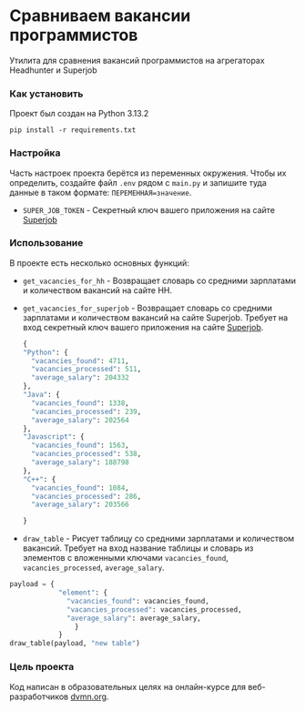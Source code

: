 # Сравниваем вакансии программистов

Утилита для сравнения вакансий программистов на агрегаторах Headhunter и Superjob

### Как установить

Проект был создан на Python 3.13.2
```
pip install -r requirements.txt
```

### Настройка

Часть настроек проекта берётся из переменных окружения. Чтобы их определить, создайте файл `.env` рядом с `main.py` и запишите туда данные в таком формате: `ПЕРЕМЕННАЯ=значение`.
* `SUPER_JOB_TOKEN` - Секретный ключ вашего приложения на сайте [Superjob](https://api.superjob.ru/)

### Использование

В проекте есть несколько основных функций:
* `get_vacancies_for_hh` - Возвращает словарь со средними зарплатами и количеством вакансий на сайте HH.
* `get_vacancies_for_superjob` - Возвращает словарь со средними зарплатами и количеством вакансий на сайте Superjob. Требует на вход секретный ключ вашего приложения на сайте [Superjob](https://api.superjob.ru/).

  ```python
  {
  "Python": {
    "vacancies_found": 4711,
    "vacancies_processed": 511,
    "average_salary": 204332
  },
  "Java": {
    "vacancies_found": 1338,
    "vacancies_processed": 239,
    "average_salary": 202564
  },
  "Javascript": {
    "vacancies_found": 1563,
    "vacancies_processed": 538,
    "average_salary": 188798
  },
  "C++": {
    "vacancies_found": 1084,
    "vacancies_processed": 286,
    "average_salary": 203566

  }
  ```
* `draw_table` - Рисует таблицу со средними зарплатами и количеством вакансий. Требует на вход название таблицы и словарь из элементов с вложенными ключами `vacancies_found`, `vacancies_processed`, `average_salary`.
```python
payload = {
            "element": {
              "vacancies_found": vacancies_found,
              "vacancies_processed": vacancies_processed,
              "average_salary": average_salary,
                }
            }
draw_table(payload, "new table")
```

### Цель проекта

Код написан в образовательных целях на онлайн-курсе для веб-разработчиков [dvmn.org](https://dvmn.org/).
